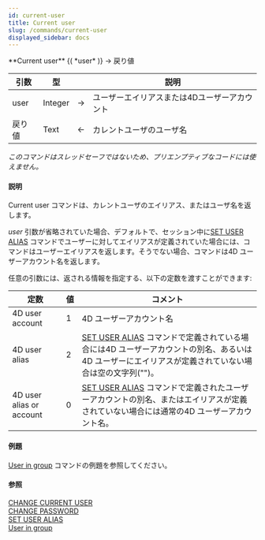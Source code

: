 ```yaml
---
id: current-user
title: Current user
slug: /commands/current-user
displayed_sidebar: docs
---
```


<!--REF #_command_.Current user.Syntax-->**Current user** {( *user* )} -> 戻り値<!-- END REF-->
<!--REF #_command_.Current user.Params-->
| 引数 | 型 |  | 説明 |
| --- | --- | --- | --- |
| user | Integer | &#8594;  | ユーザーエイリアスまたは4Dユーザーアカウント |
| 戻り値 | Text | &#8592; | カレントユーザのユーザ名 |

<!-- END REF-->

*このコマンドはスレッドセーフではないため、プリエンプティブなコードには使えません。*


#### 説明 

<!--REF #_command_.Current user.Summary-->Current user コマンドは、カレントユーザのエイリアス、またはユーザ名を返します。<!-- END REF-->

*user* 引数が省略されていた場合、デフォルトで、セッション中に[SET USER ALIAS](set-user-alias.md) コマンドでユーザーに対してエイリアスが定義されていた場合には、コマンドはユーザーエイリアスを返します。そうでない場合、コマンドは4D ユーザーアカウント名を返します。

任意の引数には、返される情報を指定する、以下の定数を渡すことができます:

| 定数                       | 値 | コメント                                                                                                        |
| ------------------------ | - | ----------------------------------------------------------------------------------------------------------- |
| 4D user account          | 1 | 4D ユーザーアカウント名                                                                                               |
| 4D user alias            | 2 | [SET USER ALIAS](set-user-alias.md) コマンドで定義されている場合には4D ユーザーアカウントの別名、あるいは4D ユーザーにエイリアスが定義されていない場合は空の文字列("")。 |
| 4D user alias or account | 0 | [SET USER ALIAS](set-user-alias.md) コマンドで定義されたユーザーアカウントの別名、またはエイリアスが定義されていない場合には通常の4D ユーザーアカウント名。           |

#### 例題 

[User in group](user-in-group.md "User in group") コマンドの例題を参照してください。

#### 参照 

[CHANGE CURRENT USER](change-current-user.md)  
[CHANGE PASSWORD](change-password.md)  
[SET USER ALIAS](set-user-alias.md)  
[User in group](user-in-group.md)  